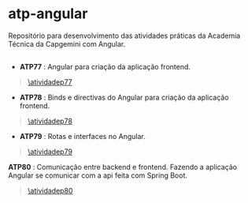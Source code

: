 # atp-angular
Repositório para desenvolvimento das atividades práticas da Academia Técnica da Capgemini com Angular.

##  
- **ATP77** : Angular para criação da aplicação frontend.
>[\atividadep77](https://github.com/lorenascimentoo/atp-angular/tree/main/atividadep77)

- **ATP78** : Binds e directivas do Angular para criação da aplicação frontend.
>[\atividadep78](https://github.com/lorenascimentoo/atp-angular/tree/main/atividadep78)

- **ATP79** : Rotas e interfaces no Angular.
>[\atividadep79](https://github.com/lorenascimentoo/atp-angular/tree/main/atividadep79)

 **ATP80** : Comunicação entre backend e frontend. Fazendo a aplicação Angular se comunicar com a api feita com Spring Boot.
>[\atividadep80](https://github.com/lorenascimentoo/atp-angular/tree/main/atividadep80)